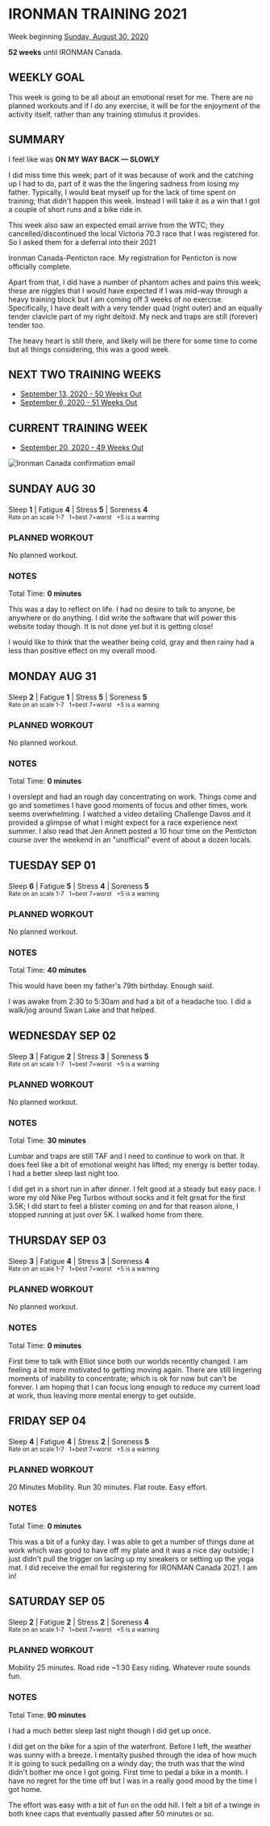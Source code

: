 # IRONMAN TRAINING 2021
Week beginning [Sunday, August 30, 2020](javascript:flkty.select(4);)

**52 weeks** until IRONMAN Canada.

## WEEKLY GOAL
This week is going to be all about an emotional reset for me.
There are no planned workouts and if I do any exercise, it
will be for the enjoyment of the activity itself, rather than
any training stimulus it provides.

## SUMMARY
I feel like was **ON MY WAY BACK &mdash; SLOWLY**

I did miss time this week; part of it was because of work and 
the catching up I had to do, part of it was the the lingering 
sadness from losing my father.  Typically, I would beat myself 
up for the lack of time spent on training; that didn't happen 
this week.  Instead I will take it as a win that I got a couple 
of short runs and a bike ride in.

This week also saw an expected email arrive from the WTC; they 
cancelled/discontinued the local Victoria 70.3 race that I was 
registered for.  So I asked them for a deferral into their 2021 

<!---->
Ironman Canada-Penticton race.  My registration for
Penticton is now officially complete.

Apart from that, I did have a number of phantom aches and pains
this week; these are niggles that I would have expected if I was
mid-way through a heavy training block but I am coming off 3
weeks of no exercise.  Specifically, I have dealt with a very
tender quad (right outer) and an equally tender clavicle part of
my right deltoid.  My neck and traps are still (forever) tender
too.

The heavy heart is still there, and likely will be there for some
time to come but all things considering, this was a good week.

## NEXT TWO TRAINING WEEKS
<ul class="iconlist">
<li class="page"><a href="ironman2021-50weeksout">September 13, 2020 - 50 Weeks Out</a></li>
<li class="page"><a href="ironman2021-51weeksout">September 6, 2020 - 51 Weeks Out</a></li>
</ul>

## CURRENT TRAINING WEEK
<ul class="iconlist">
<li class="page"><a href="latest">September 20, 2020 - 49 Weeks Out</a></li>
</ul>

![Ironman Canada confirmation email](/assets/jpg/wtc-email-493x550.jpg)

## SUNDAY AUG 30
Sleep **1** | Fatigue **4** | Stress **5** | Soreness **4** 
<sup><br />Rate on an scale 1-7 &nbsp; 1=best 7=worst &nbsp; +5 is a warning</sup>

### PLANNED WORKOUT
No planned workout.

### NOTES
Total Time: **0 minutes**

This was a day to reflect on life.  I had no desire to talk to 
anyone, be anywhere or do anything.  I did write the software 
that will power this website today though.  It is not done yet 
but it is getting close!

I would like to think that the weather being cold, gray and 
then rainy had a less than positive effect on my overall mood.

<!---->
## MONDAY AUG 31
Sleep **2** | Fatigue **1** | Stress **5** | Soreness **5** 
<sup><br />Rate on an scale 1-7 &nbsp; 1=best 7=worst &nbsp; +5 is a warning</sup>

### PLANNED WORKOUT
No planned workout.

### NOTES
Total Time: **0 minutes**

I overslept and had an rough day concentrating on work.  Things 
come and go and sometimes I have good moments of focus and 
other times, work seems overwhelming.  I watched a video detailing 
Challenge Davos and it provided a glimpse of what I might expect 
for a race experience next summer.  I also read that Jen Annett 
posted a 10 hour time on the Penticton course over the weekend 
in an "unofficial" event of about a dozen locals.


<!---->
## TUESDAY SEP 01
Sleep **6** | Fatigue **5** | Stress **4** | Soreness **5** 
<sup><br />Rate on an scale 1-7 &nbsp; 1=best 7=worst &nbsp; +5 is a warning</sup>

### PLANNED WORKOUT
No planned workout.

### NOTES
Total Time: **40 minutes**

This would have been my father's 79th birthday.  Enough said.

I was awake from 2:30 to 5:30am and had a bit of a headache too. 
I did a walk/jog around Swan Lake and that helped.


<!---->
## WEDNESDAY SEP 02
Sleep **3** | Fatigue **2** | Stress **3** | Soreness **5** 
<sup><br />Rate on an scale 1-7 &nbsp; 1=best 7=worst &nbsp; +5 is a warning</sup>

### PLANNED WORKOUT
No planned workout.

### NOTES
Total Time: **30 minutes**

Lumbar and traps are still TAF and I need to continue to work 
on that.  It does feel like a bit of emotional weight has 
lifted; my energy is better today.  I had a better sleep last 
night too.

I did get in a short run in after dinner.  I felt good at a steady but easy pace.  I wore my old Nike Peg Turbos without socks and it felt great for the first 3.5K; I did start to feel a blister coming on and for that reason alone, I stopped running at just over 5K.  I walked home from there. 

<!---->
## THURSDAY SEP 03
Sleep **3** | Fatigue **4** | Stress **3** | Soreness **4** 
<sup><br />Rate on an scale 1-7 &nbsp; 1=best 7=worst &nbsp; +5 is a warning</sup>

### PLANNED WORKOUT
No planned workout.

### NOTES
Total Time: **0 minutes**

First time to talk with Elliot since both our worlds recently changed.  I am feeling a bit more motivated to getting moving again.
There are still lingering moments of inability to concentrate; which is ok for now but can't be forever.
I am hoping that I can focus long enough to reduce my current load at work, thus leaving more mental energy to get outside.


<!---->
## FRIDAY SEP 04
Sleep **4** | Fatigue **4** | Stress **2** | Soreness **5** 
<sup><br />Rate on an scale 1-7 &nbsp; 1=best 7=worst &nbsp; +5 is a warning</sup>

### PLANNED WORKOUT

20 Minutes Mobility.
Run 30 minutes. Flat route. Easy effort.

### NOTES
Total Time: **0 minutes**

This was a bit of a funky day.  I was able to get a number of things done at work which was good to have off my plate and it was a nice day outside; I just didn't pull the trigger on lacing up my sneakers or setting up the yoga mat.  I did receive the email for registering for IRONMAN Canada 2021.  I am in!



<!---->
## SATURDAY SEP 05
Sleep **2** | Fatigue **2** | Stress **2** | Soreness **4** 
<sup><br />Rate on an scale 1-7 &nbsp; 1=best 7=worst &nbsp; +5 is a warning</sup>

### PLANNED WORKOUT
Mobility 25 minutes.
Road ride ~1:30 Easy riding.  Whatever route sounds fun.

### NOTES
Total Time: **90 minutes**

I had a much better sleep last night though I did get up once.

I did get on the bike for a spin of the waterfront.  Before I left, the weather was sunny with a breeze.  I mentalty pushed through the idea of how much it is going to suck pedalling on a windy day; the truth was that the wind didn't bother me once I got going.  First time to pedal a bike in a month.  I have no regret for the time off but I was in a really good mood by the time I got home.

The effort was easy with a bit of fun on the odd hill.  I felt a bit of a twinge in both knee caps that eventually passed after 50 minutes or so.
